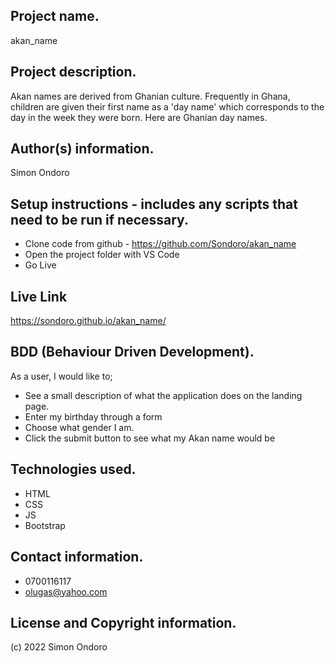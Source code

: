 ## Project name.
akan_name

## Project description.
Akan names are derived from Ghanian culture. Frequently in Ghana, children are given their first name as a 'day name' which corresponds to the day in the week they were born. Here are Ghanian day names.

## Author(s) information.
Simon Ondoro

## Setup instructions - includes any scripts that need to be run if necessary.
- Clone code from github - https://github.com/Sondoro/akan_name
- Open the project folder with VS Code
- Go Live

## Live Link
https://sondoro.github.io/akan_name/

## BDD (Behaviour Driven Development).
As a user, I would like to;
- See a  small description of what the application does on the landing page.
- Enter my birthday through a form 
- Choose what gender I am.
- Click the submit button to see what my Akan name would be

## Technologies used.
- HTML
- CSS
- JS
- Bootstrap

## Contact information.
- 0700116117
- olugas@yahoo.com
## License and Copyright information.
(c) 2022 Simon Ondoro